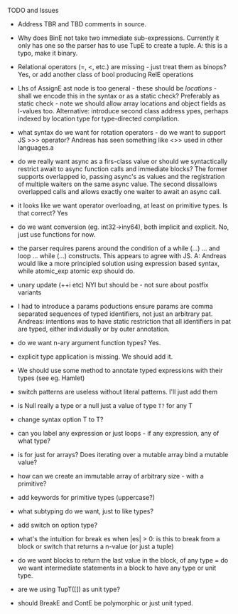 TODO and Issues

- Address TBR and TBD comments in source.
- Why does BinE not take two immediate sub-expressions.  Currently it only has one so the parser has to use TupE to create a tuple. A: this is a typo, make it binary.
- Relational operators (=, <, etc.) are missing - just treat them as binops? Yes, or add another class of bool producing RelE operations
- Lhs of AssignE ast node is too general - these should be *locations* - shall we encode this
  in the syntax or as a static check? Preferably as static check - note we should allow array locations and object fields as l-values too. Alternative: introduce second class address ypes, perhaps indexed by location type for type-directed compilation.
- what syntax do we want for rotation operators - do we want to support JS >>> operator?
  Andreas has seen something like <>> used in other languages.a
- do we really want async as a firs-class value or should we
  syntactically restrict await to async function calls and immediate blocks?
  The former supports overlapped io, passing async's as values and the registration of multiple waiters on the same async value.
  The second dissallows overlapped calls and allows exactly one waiter to await an async call.
- it looks like we want operator overloading, at least on primitive types. Is that correct? Yes
- do we want conversion (eg. int32->iny64), both implicit and explicit. No, just use
  functions for now.
- the parser requires parens around the condition of a while (...) ...  and loop ... while (...) constructs. This appears to agree with JS. A: Andreas would like a more principled solution using expression based syntax, while atomic_exp atomic exp should do.
- unary update (++i etc) NYI but should be - not sure about postfix variants
- I had to introduce a params poductions ensure params are comma separated sequences of typed identifiers, not just an arbitrary pat. Andreas: intentions was to have static restriction that all identifiers in pat are typed, either individually or by outer annotation.
- do we want n-ary argument function types? Yes.
- explicit type application is missing. We should add it.
- We should use some method to annotate typed expressions with their types (see eg. Hamlet)
- switch patterns are useless without literal patterns. I'll just add them

- is Null really a type or a null just a value of type `T?` for any T
- change syntax option T to T?
- can you label any expression or just loops - if any expression, any of what type?
- is for just for arrays? Does iterating over a mutable array bind a mutable value?
- how can we create an immutable array of arbitrary size - with a primitive?
- add keywords for primitive types (uppercase?)
- what subtyping do we want, just to like types?
- add switch on option type?
- what's the intuition for break es when |es| > 0: is this to break from a block or switch that returns a n-value (or just a tuple)
- do we want blocks to return the last value in the block, of any type
= do we want intermediate statements in a block to have any type or unit type.
- are we using TupT([]) as unit type?
- should BreakE and ContE be polymorphic or just unit typed.

